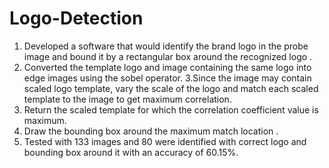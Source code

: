 # Logo-Detection

1. Developed a software that would identify the brand logo in the probe image and bound it by a rectangular 
box around the recognized logo .
2. Converted the template logo and image containing the same logo into edge images using the sobel operator.
3.Since the image may contain scaled logo template, vary the scale of the logo and match each scaled template 
to the image to get maximum correlation.
4. Return the scaled template for which the correlation coefficient value is maximum.
5. Draw the bounding box around the maximum match location .
6. Tested with 133 images and 80 were identified with correct logo and bounding box around it with an accuracy of 60.15%.
